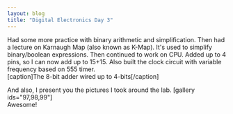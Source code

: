 ```yaml
---
layout: blog
title: "Digital Electronics Day 3"
---
```

Had some more practice with binary arithmetic and simplification. Then had a lecture on Karnaugh Map (also known as K-Map). It's used to simplify binary/boolean expressions.
Then continued to work on CPU. Added up to 4 pins, so I can now add up to 15+15. Also built the clock circuit with variable frequency based on 555 timer.  
<a href="/wp-content/uploads/2014/07/20140709_215359.jpg"></a>
[caption]The 8-bit adder wired up to 4-bits[/caption]

And also, I present you the pictures I took around the lab.
[gallery ids="97,98,99"]  
Awesome!
